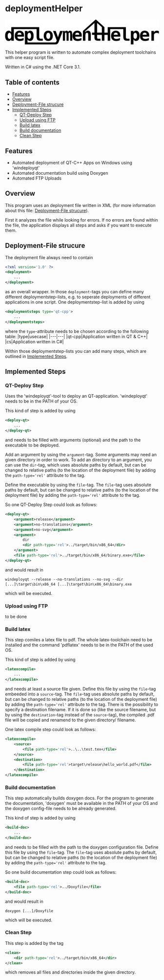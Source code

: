 # deploymentHelper <!-- omit in toc -->

![logo](./logo.png)

This helper program is written to automate complex deployment toolchains with one easy script file.

Written in C# using the .NET Core 3.1.

## Table of contents <!-- omit in toc -->
- [Features](#features)
- [Overview](#overview)
- [Deployment-File strucure](#deployment-file-strucure)
- [Implemented Steps](#implemented-steps)
  - [QT-Deploy Step](#qt-deploy-step)
  - [Upload using FTP](#upload-using-ftp)
  - [Build latex](#build-latex)
  - [Build documentation](#build-documentation)
  - [Clean Step](#clean-step)

## Features
* Automated deployment of QT-C++ Apps on Windows using 'windeployqt'
* Automated documentation build using Doxygen
* Automated FTP Uploads

## Overview
This program uses an deployment file written in XML (for more information about this file: [Deployment-File strucure](#deployment-file-strucure)).

First it analyzes the file while looking for errors. If no errors are found within the file, the application displays all steps and asks if you want to execute them.

## Deployment-File strucure
The deployment file always need to contain
```XML
<?xml version='1.0' ?>
<deployment>
    ...
</deployment>
```
as an overall wrapper. In those `deployment`-tags you can define many different deploymentstep-lists, e.g. to seperate deployments of different applications in one script. One deploymentstep-list is added by using 
```XML
<deploymentsteps type='qt-cpp'>
    ...
</deploymentsteps>
```
where the `type`-attribute needs to be chosen according to the following table:
|type|usecase|
|---|---|
|qt-cpp|Application written in QT & C++|
|cs|Application written in C#|

Within those deploymentstep-lists you can add many steps, which are outlined in [Implemented Steps](#implemented-steps).

## Implemented Steps
### QT-Deploy Step
Uses the 'windeployqt'-tool to deploy an QT-application. 'windeployqt' needs to be in the PATH of your OS.

This kind of step is added by using
```xml
<deploy-qt>
    ...
</deploy-qt>
```
and needs to be filled with arguments (optional) and the path to the executable to be deployed. 

Add an argument by using the `argument`-tag. Some arguments may need an given directory in order to work. To add an directory to an argument, you can use the `dir`-tag, which uses absolute paths by default, but can be changed to relative paths (to the location of the deployment file) by adding the `path-type='rel'` attribute to the tag.

Define the executable by using the `file`-tag. The `file`-tag uses absolute paths by default, but can be changed to relative paths (to the location of the deployment file) by adding the `path-type='rel'` attribute to the tag.

So one QT-Deploy Step could look as follows:
```xml
<deploy-qt>
    <argument>release</argument>
    <argument>no-translations</argument>
    <argument>no-svg</argument>            
    <argument>
        dir
        <dir path-type='rel'>../target/bin/x86_64</dir>
    </argument>
    <file path-type='rel'>../target/bin/x86_64/binary.exe</file> 
</deploy-qt>
```
and would result in
```
windeployqt --release --no-translations --no-svg --dir [...]\target\bin\x86_64 [...]\target\bin\x86_64\binary.exe
```
which will be executed.

### Upload using FTP
to be done

### Build latex
This step comiles a latex file to pdf. The whole latex-toolchain need to be installed and the command 'pdflatex' needs to be in the PATH of the used OS.

This kind of step is added by using 
```xml
<latexcompile>
    ...
</latexcompile>
```
and needs at least a source file given. Define this file by using the `file`-tag embeeded into a `source`-tag. The `file`-tag uses absolute paths by default, but can be changed to relative paths (to the location of the deployment file) by adding the `path-type='rel'` attribute to the tag. There is the possibility to specify a destination filename. If it is done so (like the source filename, but by using the `destination`-tag instead of the `source`-tag), the compiled .pdf file will be copied and renamend to the given directory/ filename.

One latex compile step could look as follows:
```xml
<latexcompile>
    <source>
        <file path-type='rel'>..\..\test.tex</file>
    </source>
    <destination>
        <file path-type='rel'>target\release\hello_world.pdf</file>
    </destination>
</latexcompile>
```

### Build documentation
This step automatically builds doxygen docs. For the program to generate the documentation, 'doxygen' must be available in the PATH of your OS and the doxygen config-file needs to be already generated.

This kind of step is added by using
```xml
<build-doc>
    ...
</build-doc>
```
and needs to be filled with the path to the doxygen configuration file. Define this file by using the `file`-tag. The `file`-tag uses absolute paths by default, but can be changed to relative paths (to the location of the deployment file) by adding the `path-type='rel'` attribute to the tag.

So one build documentation step could look as follows:
```xml
<build-doc>
    <file path-type='rel'>../Doxyfile</file>
</build-doc>
```
and would result in
```
doxygen [...]/Doxyfile
```
which will be executed.

### Clean Step
This step is added by the tag

```xml
<clean>
    <dir path-type='rel'>../target/bin/x86_64</dir>
</clean>
```

which removes all files and directories inside the given directory.